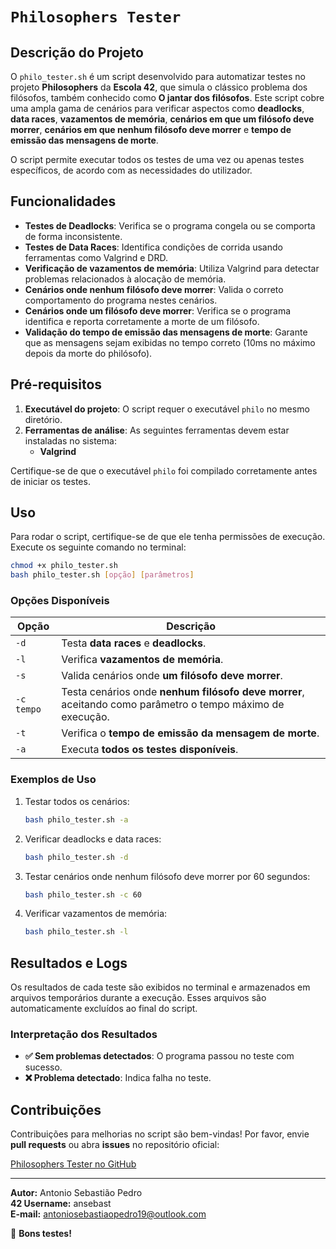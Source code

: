 # `Philosophers Tester`

## Descrição do Projeto

O `philo_tester.sh` é um script desenvolvido para automatizar testes no projeto **Philosophers** da **Escola 42**, que simula o clássico problema dos filósofos, também conhecido como **O jantar dos filósofos**. Este script cobre uma ampla gama de cenários para verificar aspectos como **deadlocks**, **data races**, **vazamentos de memória**, **cenários em que um filósofo deve morrer**, **cenários em que nenhum filósofo deve morrer** e **tempo de emissão das mensagens de morte**.

O script permite executar todos os testes de uma vez ou apenas testes específicos, de acordo com as necessidades do utilizador.

## Funcionalidades

- **Testes de Deadlocks**: Verifica se o programa congela ou se comporta de forma inconsistente.
- **Testes de Data Races**: Identifica condições de corrida usando ferramentas como Valgrind e DRD.
- **Verificação de vazamentos de memória**: Utiliza Valgrind para detectar problemas relacionados à alocação de memória.
- **Cenários onde nenhum filósofo deve morrer**: Valida o correto comportamento do programa nestes cenários.
- **Cenários onde um filósofo deve morrer**: Verifica se o programa identifica e reporta corretamente a morte de um filósofo.
- **Validação do tempo de emissão das mensagens de morte**: Garante que as mensagens sejam exibidas no tempo correto (10ms no máximo depois da morte do philósofo).

## Pré-requisitos

1. **Executável do projeto**: O script requer o executável `philo` no mesmo diretório.
2. **Ferramentas de análise**: As seguintes ferramentas devem estar instaladas no sistema:
   - **Valgrind**

Certifique-se de que o executável `philo` foi compilado corretamente antes de iniciar os testes.

## Uso

Para rodar o script, certifique-se de que ele tenha permissões de execução. Execute os seguinte comando no terminal:

```bash
chmod +x philo_tester.sh
bash philo_tester.sh [opção] [parâmetros]
```

### Opções Disponíveis

| Opção          | Descrição                                                                                  		     |
|----------------|-----------------------------------------------------------------------------------------------------------|
| `-d`           | Testa **data races** e **deadlocks**.                                                    		     |
| `-l`           | Verifica **vazamentos de memória**.                                                      		     |
| `-s`           | Valida cenários onde **um filósofo deve morrer**.                                        		     |
| `-c tempo`     | Testa cenários onde **nenhum filósofo deve morrer**, aceitando como parâmetro o tempo máximo de execução. |
| `-t`           | Verifica o **tempo de emissão da mensagem de morte**.                                    		     |
| `-a`           | Executa **todos os testes disponíveis**.                                                		     |

### Exemplos de Uso

1. Testar todos os cenários:
   ```bash
   bash philo_tester.sh -a
   ```

2. Verificar deadlocks e data races:
   ```bash
   bash philo_tester.sh -d
   ```

3. Testar cenários onde nenhum filósofo deve morrer por 60 segundos:
   ```bash
   bash philo_tester.sh -c 60
   ```

4. Verificar vazamentos de memória:
   ```bash
   bash philo_tester.sh -l
   ```

## Resultados e Logs

Os resultados de cada teste são exibidos no terminal e armazenados em arquivos temporários durante a execução. Esses arquivos são automaticamente excluídos ao final do script.

### Interpretação dos Resultados

- **✅ Sem problemas detectados**: O programa passou no teste com sucesso.
- **❌ Problema detectado**: Indica falha no teste.

## Contribuições

Contribuições para melhorias no script são bem-vindas! Por favor, envie **pull requests** ou abra **issues** no repositório oficial:

[Philosophers Tester no GitHub](https://github.com/AntonioSebastiaoPedro/philosophers_tester)

---

**Autor:** Antonio Sebastião Pedro <br>
**42 Username:** ansebast <br>
**E-mail:** antoniosebastiaopedro19@outlook.com

🚀 **Bons testes!**
